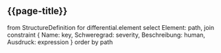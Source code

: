 ## {{page-title}}

<fql output="table" headers="true">
from
	StructureDefinition
	for differential.element select
	Element: path, join constraint { Name: key, Schweregrad: severity, Beschreibung: human, Ausdruck: expression  }
order by
	path
</fql>